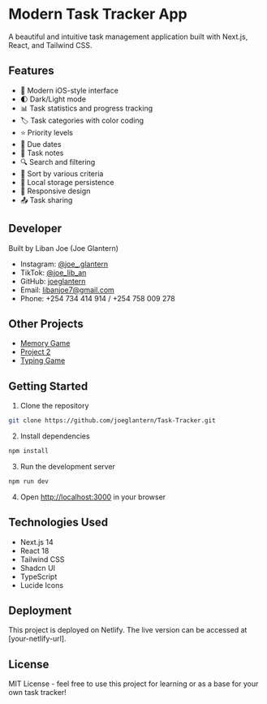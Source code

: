 # Modern Task Tracker App

A beautiful and intuitive task management application built with Next.js, React, and Tailwind CSS.

## Features

- 📱 Modern iOS-style interface
- 🌓 Dark/Light mode
- 📊 Task statistics and progress tracking
- 🏷️ Task categories with color coding
- ⭐ Priority levels
- 📅 Due dates
- 📝 Task notes
- 🔍 Search and filtering
- 🔄 Sort by various criteria
- 💾 Local storage persistence
- 📱 Responsive design
- 📤 Task sharing

## Developer

Built by Liban Joe (Joe Glantern)
- Instagram: [@joe_.glantern](https://www.instagram.com/joe_.glantern/)
- TikTok: [@joe_lib_an](https://www.tiktok.com/@joe_lib_an)
- GitHub: [joeglantern](https://github.com/joeglantern/Task-Tracker)
- Email: libanjoe7@gmail.com
- Phone: +254 734 414 914 / +254 758 009 278

## Other Projects
- [Memory Game](https://memorygame254.netlify.app/)
- [Project 2](https://silly-puppy-a7b058.netlify.app/)
- [Typing Game](https://typniniaje.netlify.app/)

## Getting Started

1. Clone the repository
```bash
git clone https://github.com/joeglantern/Task-Tracker.git
```

2. Install dependencies
```bash
npm install
```

3. Run the development server
```bash
npm run dev
```

4. Open [http://localhost:3000](http://localhost:3000) in your browser

## Technologies Used

- Next.js 14
- React 18
- Tailwind CSS
- Shadcn UI
- TypeScript
- Lucide Icons

## Deployment

This project is deployed on Netlify. The live version can be accessed at [your-netlify-url].

## License

MIT License - feel free to use this project for learning or as a base for your own task tracker! 